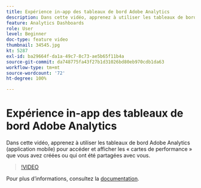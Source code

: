 ```yaml
---
title: Expérience in-app des tableaux de bord Adobe Analytics
description: Dans cette vidéo, apprenez à utiliser les tableaux de bord Adobe Analytics (application mobile) pour accéder et afficher les « cartes de performance » que vous avez créées ou qui ont été partagées avec vous.
feature: Analytics Dashboards
role: User
level: Beginner
doc-type: feature video
thumbnail: 34545.jpg
kt: 5287
exl-id: ba29664f-da1a-49c7-8c73-ae5b65f11b4a
source-git-commit: da748775fa43f27b1d31026bd80eb970cdb1da63
workflow-type: tm+mt
source-wordcount: '72'
ht-degree: 100%

---
```


# Expérience in-app des tableaux de bord Adobe Analytics

Dans cette vidéo, apprenez à utiliser les tableaux de bord Adobe Analytics (application mobile) pour accéder et afficher les « cartes de performance » que vous avez créées ou qui ont été partagées avec vous.

>[!VIDEO](https://video.tv.adobe.com/v/34545/?quality=12)

Pour plus dʼinformations, consultez la [documentation](https://experienceleague.adobe.com/docs/analytics/analyze/mobapp/home.html?lang=fr).
